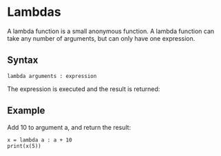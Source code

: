 # Lambdas

A lambda function is a small anonymous function.
A lambda function can take any number of arguments, but can only
have one expression.

## Syntax

```
lambda arguments : expression
```

The expression is executed and the result is returned:

## Example

Add 10 to argument a, and return the result:

```
x = lambda a : a + 10
print(x(5))
```
